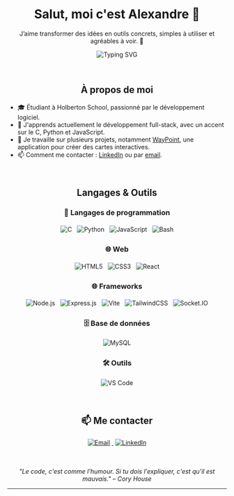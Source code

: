<h1 align="center">Salut, moi c'est Alexandre 👋</h1>
<p align="center">J’aime transformer des idées en outils concrets, simples à utiliser et agréables à voir. 🚀</p>
<p align="center">
  <img src="https://readme-typing-svg.demolab.com?font=Fira+Code&pause=1200&center=true&vCenter=true&width=600&lines=Étudiant+full-stack+chez+Holberton;Créateur+d’outils+utiles+et+propres;En+recherche+d’une+alternance+full-stack+🔥" alt="Typing SVG" />
</p>


<br>

<h2 align="center">À propos de moi</h2>

<ul>
  <li>🎓 Étudiant à Holberton School, passionné par le développement logiciel.</li>
  <li>🌱 J'apprends actuellement le développement full-stack, avec un accent sur le C, Python et JavaScript.</li>
  <li>🔭 Je travaille sur plusieurs projets, notamment <a href="https://github.com/alexandremorin24/WayPoint">WayPoint</a>, une application pour créer des cartes interactives.</li>
  <li>📫 Comment me contacter : <a href="https://www.linkedin.com/in/mo-alexandre/">LinkedIn</a> ou par <a href="mailto:alexandre.morin24@gmail.com">email</a>.</li>
</ul>

<br>

<h2 align="center">Langages & Outils</h2>

<h3 align="center">🧠 Langages de programmation</h3>
<p align="center">
  <img src="https://img.shields.io/badge/C-A8B9CC?logo=c&logoColor=white&style=for-the-badge" alt="C" style="margin: 4px;"/>
  <img src="https://img.shields.io/badge/Python-3776AB?logo=python&logoColor=white&style=for-the-badge" alt="Python" style="margin: 4px;"/>
  <img src="https://img.shields.io/badge/JavaScript-F7DF1E?logo=javascript&logoColor=black&style=for-the-badge" alt="JavaScript" style="margin: 4px;"/>
  <img src="https://img.shields.io/badge/Bash-4EAA25?logo=gnubash&logoColor=white&style=for-the-badge" alt="Bash" style="margin: 4px;"/>
</p>

<h3 align="center">🌐 Web</h3>
<p align="center">
  <img src="https://img.shields.io/badge/HTML5-E34F26?logo=html5&logoColor=white&style=for-the-badge" alt="HTML5" style="margin: 4px;"/>
  <img src="https://img.shields.io/badge/CSS3-1572B6?logo=css3&logoColor=white&style=for-the-badge" alt="CSS3" style="margin: 4px;"/>
  <img src="https://img.shields.io/badge/React-61DAFB?logo=react&logoColor=black&style=for-the-badge" alt="React" style="margin: 4px;"/>
</p>

<h3 align="center">🌐 Frameworks</h3>
<p align="center">
  <img src="https://img.shields.io/badge/Node.js-339933?logo=node.js&logoColor=white&style=for-the-badge" alt="Node.js" style="margin: 4px;"/>
  <img src="https://img.shields.io/badge/Express.js-000000?logo=express&logoColor=white&style=for-the-badge" alt="Express.js" style="margin: 4px;"/>
  <img src="https://img.shields.io/badge/Vite-646CFF?logo=vite&logoColor=white&style=for-the-badge" alt="Vite" style="margin: 4px;"/>
  <img src="https://img.shields.io/badge/TailwindCSS-06B6D4?logo=tailwindcss&logoColor=white&style=for-the-badge" alt="TailwindCSS" style="margin: 4px;"/>
  <img src="https://img.shields.io/badge/Socket.IO-010101?logo=socket.io&logoColor=white&style=for-the-badge" alt="Socket.IO" style="margin: 4px;"/>
</p>

<h3 align="center">🗄️ Base de données</h3>
<p align="center">
  <img src="https://img.shields.io/badge/MySQL-4479A1?logo=mysql&logoColor=white&style=for-the-badge" alt="MySQL" style="margin: 4px;"/>
</p>

<h3 align="center">🛠️ Outils</h3>
<p align="center">
  <img src="https://img.shields.io/badge/Visual%20Studio%20Code-007ACC?logo=visualstudiocode&logoColor=white&style=for-the-badge" alt="VS Code" style="margin: 4px;"/>
</p>

<br>

<h2 align="center">📫 Me contacter</h2>
<p align="center">
  <a href="mailto:alexandre.morin24@gmail.com">
    <img src="https://img.shields.io/badge/Email-D14836?logo=gmail&logoColor=white&style=for-the-badge" alt="Email" style="margin: 4px;"/>
  </a>
  <a href="https://www.linkedin.com/in/mo-alexandre/">
    <img src="https://img.shields.io/badge/LinkedIn-0A66C2?logo=linkedin&logoColor=white&style=for-the-badge" alt="LinkedIn" style="margin: 4px;"/>
  </a>
</p>

<br>

<p align="center"><i>"Le code, c'est comme l'humour. Si tu dois l'expliquer, c'est qu'il est mauvais." – Cory House</i></p>

---
